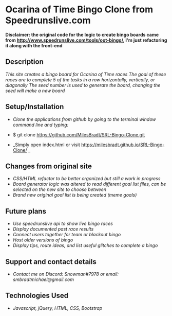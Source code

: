 # Ocarina of Time Bingo Clone from Speedrunslive.com

**Disclaimer: the original code for the logic to create bingo boards came from <http://www.speedrunslive.com/tools/oot-bingo/>, I'm just refactoring it along with the front-end**

## Description

_This site creates a bingo board for Ocarina of Time races_
_The goal of these races are to complete 5 of the tasks in a row horizontally, vertically, or diagonally_
_The seed number is used to generate the board, changing the seed will make a new board_

## Setup/Installation 

* _Clone the applications from github by going to the terminal window command line and typing:_

* $ git clone https://github.com/MilesBradt/SRL-Bingo-Clone.git

* _Simply open index.html or visit <https://milesbradt.github.io/SRL-Bingo-Clone/> _

## Changes from original site
* _CSS/HTML refactor to be better organized but still a work in progress_
* _Board generator logic was altered to read different goal list files, can be selected on the new site to choose between_
* _Brand new original goal list is being created (meme goals)_

## Future plans

* _Use speedrunslive api to show live bingo races_
* _Display documented past race results_
* _Connect users together for team or blackout bingo_
* _Host older versions of bingo_
* _Display tips, route ideas, and list useful glitches to complete a bingo_

## Support and contact details

* _Contact me on Discord: Snowman#7978 or email: smbradtmichael@gmail.com_

## Technologies Used

* _Javascript, jQuery, HTML, CSS, Bootstrap_
